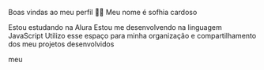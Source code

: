 Boas vindas ao meu perfil 💙💙
Meu nome é sofhia cardoso

Estou estudando na Alura
Estou me desenvolvendo na linguagem JavaScript
Utilizo esse espaço para minha organização e compartilhamento dos meu projetos desenvolvidos

meu 
